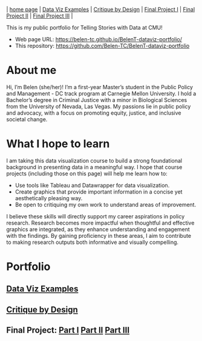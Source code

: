 | [home page](https://belen-tc.github.io/BelenT-dataviz-portfolio/) | [Data Viz Examples](dataviz-examples) | [Critique by Design](critique-by-design) | [Final Project I](final-project-part-one) | [Final Project II](final-project-part-two) | [Final Project III](final-project-part-three) |

This is my public portfolio for Telling Stories with Data at CMU!
- Web page URL: https://belen-tc.github.io/BelenT-dataviz-portfolio/
- This repository: https://github.com/Belen-TC/BelenT-dataviz-portfolio

# About me
Hi, I’m Belen (she/her)! I’m a first-year Master’s student in the Public Policy and Management - DC track program at Carnegie Mellon University. I hold a Bachelor’s degree in Criminal Justice with a minor in Biological Sciences from the University of Nevada, Las Vegas. My passions lie in public policy and advocacy, with a focus on promoting equity, justice, and inclusive societal change.

# What I hope to learn
I am taking this data visualization course to build a strong foundational background in presenting data in a meaningful way. I hope that course projects (including those on this page) will help me learn how to:

- Use tools like Tableau and Datawrapper for data visualization.
- Create graphics that provide important information in a concise yet aesthetically pleasing way.
- Be open to critiquing my own work to understand areas of improvement.

I believe these skills will directly support my career aspirations in policy research. Research becomes more impactful when thoughtful and effective graphics are integrated, as they enhance understanding and engagement with the findings. By gaining proficiency in these areas, I aim to contribute to making research outputs both informative and visually compelling.

# Portfolio

## [Data Viz Examples](https://belen-tc.github.io/BelenT-dataviz-portfolio/dataviz-examples)
 
## [Critique by Design](critique-by-design)

## Final Project: [Part I](https://belen-tc.github.io/BelenT-dataviz-portfolio/final-project-part-one) [Part II](https://belen-tc.github.io/BelenT-dataviz-portfolio/final-project-part-two) [Part III](https://belen-tc.github.io/BelenT-dataviz-portfolio/final-project-part-three)
